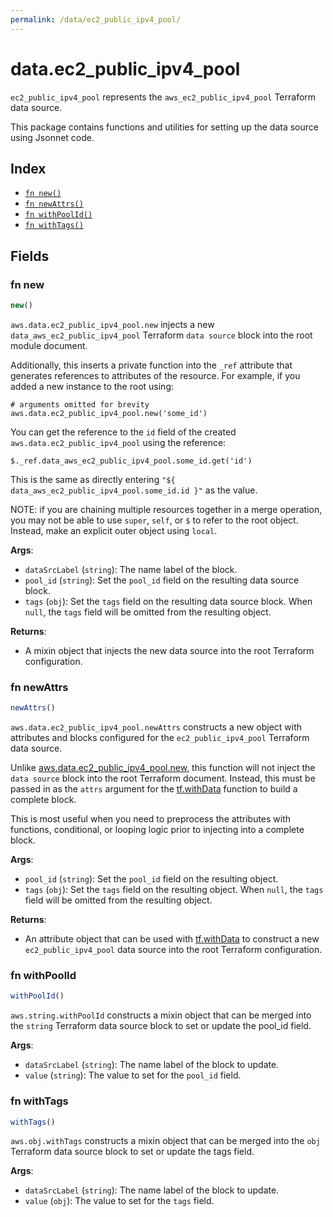 ```yaml
---
permalink: /data/ec2_public_ipv4_pool/
---
```


# data.ec2_public_ipv4_pool

`ec2_public_ipv4_pool` represents the `aws_ec2_public_ipv4_pool` Terraform data source.



This package contains functions and utilities for setting up the data source using Jsonnet code.


## Index

* [`fn new()`](#fn-new)
* [`fn newAttrs()`](#fn-newattrs)
* [`fn withPoolId()`](#fn-withpoolid)
* [`fn withTags()`](#fn-withtags)

## Fields

### fn new

```ts
new()
```


`aws.data.ec2_public_ipv4_pool.new` injects a new `data_aws_ec2_public_ipv4_pool` Terraform `data source`
block into the root module document.

Additionally, this inserts a private function into the `_ref` attribute that generates references to attributes of the
resource. For example, if you added a new instance to the root using:

    # arguments omitted for brevity
    aws.data.ec2_public_ipv4_pool.new('some_id')

You can get the reference to the `id` field of the created `aws.data.ec2_public_ipv4_pool` using the reference:

    $._ref.data_aws_ec2_public_ipv4_pool.some_id.get('id')

This is the same as directly entering `"${ data_aws_ec2_public_ipv4_pool.some_id.id }"` as the value.

NOTE: if you are chaining multiple resources together in a merge operation, you may not be able to use `super`, `self`,
or `$` to refer to the root object. Instead, make an explicit outer object using `local`.

**Args**:
  - `dataSrcLabel` (`string`): The name label of the block.
  - `pool_id` (`string`): Set the `pool_id` field on the resulting data source block.
  - `tags` (`obj`): Set the `tags` field on the resulting data source block. When `null`, the `tags` field will be omitted from the resulting object.

**Returns**:
- A mixin object that injects the new data source into the root Terraform configuration.


### fn newAttrs

```ts
newAttrs()
```


`aws.data.ec2_public_ipv4_pool.newAttrs` constructs a new object with attributes and blocks configured for the `ec2_public_ipv4_pool`
Terraform data source.

Unlike [aws.data.ec2_public_ipv4_pool.new](#fn-new), this function will not inject the `data source`
block into the root Terraform document. Instead, this must be passed in as the `attrs` argument for the
[tf.withData](https://github.com/tf-libsonnet/core/tree/main/docs#fn-withdata) function to build a complete block.

This is most useful when you need to preprocess the attributes with functions, conditional, or looping logic prior to
injecting into a complete block.

**Args**:
  - `pool_id` (`string`): Set the `pool_id` field on the resulting object.
  - `tags` (`obj`): Set the `tags` field on the resulting object. When `null`, the `tags` field will be omitted from the resulting object.

**Returns**:
  - An attribute object that can be used with [tf.withData](https://github.com/tf-libsonnet/core/tree/main/docs#fn-withdata) to construct a new `ec2_public_ipv4_pool` data source into the root Terraform configuration.


### fn withPoolId

```ts
withPoolId()
```

`aws.string.withPoolId` constructs a mixin object that can be merged into the `string`
Terraform data source block to set or update the pool_id field.



**Args**:
  - `dataSrcLabel` (`string`): The name label of the block to update.
  - `value` (`string`): The value to set for the `pool_id` field.


### fn withTags

```ts
withTags()
```

`aws.obj.withTags` constructs a mixin object that can be merged into the `obj`
Terraform data source block to set or update the tags field.



**Args**:
  - `dataSrcLabel` (`string`): The name label of the block to update.
  - `value` (`obj`): The value to set for the `tags` field.
